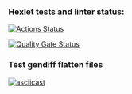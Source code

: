 ### Hexlet tests and linter status:
[![Actions Status](https://github.com/mega-hertz91/backend-project-46/actions/workflows/hexlet-check.yml/badge.svg)](https://github.com/mega-hertz91/backend-project-46/actions)

[![Quality Gate Status](https://sonarcloud.io/api/project_badges/measure?project=mega-hertz91_backend-project-46&metric=alert_status)](https://sonarcloud.io/summary/new_code?id=mega-hertz91_backend-project-46)

### Test gendiff flatten files
[![asciicast](https://asciinema.org/a/681258.svg)](https://asciinema.org/a/681258)
